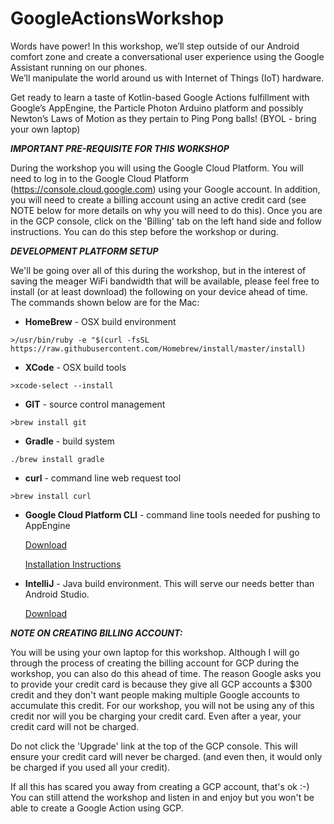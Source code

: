 # GoogleActionsWorkshop

Words have power! In this workshop, we’ll step outside of our Android comfort zone and 
create a conversational user experience using the Google Assistant running on our phones.  
We’ll manipulate the world around us with Internet of Things (IoT) hardware.  

Get ready to learn a taste of Kotlin-based Google Actions fulfillment with Google’s AppEngine, 
the Particle Photon Arduino platform and possibly Newton’s Laws of Motion as they pertain to 
Ping Pong balls! (BYOL - bring your own laptop)
 
***IMPORTANT PRE-REQUISITE FOR THIS WORKSHOP***

During the workshop you will using the Google Cloud Platform. You will need to log in to
the Google Cloud Platform (https://console.cloud.google.com) using your Google account.
In addition, you will need to create a billing account using an active credit card (see
NOTE below for more details on why you will need to do this).  Once you are in the GCP console, click
on the 'Billing' tab on the left hand side and follow instructions. You can do this step before the workshop
or during.

***DEVELOPMENT PLATFORM SETUP***

We'll be going over all of this during the workshop, but in the interest of saving the meager WiFi 
bandwidth that will be available, please feel free to install (or at least download) the following on 
your device ahead of time. The commands shown below are for the Mac:


* __HomeBrew__ - OSX build environment

```>/usr/bin/ruby -e "$(curl -fsSL https://raw.githubusercontent.com/Homebrew/install/master/install)```

* __XCode__ - OSX build tools

```>xcode-select --install```

* __GIT__ - source control management

```>brew install git```

* __Gradle__ - build system

```./brew install gradle```

* __curl__ - command line web request tool

```>brew install curl```

* __Google Cloud Platform CLI__ - command line tools needed for pushing to AppEngine

     [Download](https://dl.google.com/dl/cloudsdk/channels/rapid/downloads/google-cloud-sdk-238.0.0-darwin-x86_64.tar.gz)
     
     [Installation Instructions](https://cloud.google.com/sdk/?hl=en_US&_ga=2.132115275.-514248634.1552053382&_gac=1.118830587.1552132197.Cj0KCQiA5Y3kBRDwARIsAEwloL5wCXwsyqONoluPWbThHNH8Vyo2w5ga_Y7ngqJpLhNajtnjTNNn8XIaAs16EALw_wcB)
     
* __IntelliJ__ - Java build environment.  This will serve our needs better than Android Studio.

     [Download](https://www.jetbrains.com/idea/download/download-thanks.html?platform=mac)


***NOTE ON CREATING BILLING ACCOUNT:*** 

You will be using your own laptop for this workshop.  Although I will go through the process of
creating the billing account for GCP during the workshop, you can also do this ahead of time. 
The reason Google asks you to provide your credit card is because they give all GCP accounts
a $300 credit and they don't want people making multiple Google accounts to accumulate this
credit.  For our workshop, you will not be using any of this credit nor will you be 
charging your credit card.  Even after a year, your credit card will not be charged. 

Do not click the 'Upgrade' link at the top of the GCP console.  This will ensure your credit card
will never be charged. (and even then, it would only be charged if you used all your credit).

If all this has scared you away from creating a GCP account, that's ok :-) You can still attend
the workshop and listen in and enjoy but you won't be able to create a Google Action using GCP.
